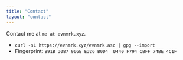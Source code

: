 ```yaml
---
title: "Contact"
layout: "contact"
---
```


Contact me at `me at evnmrk.xyz`.

 - `curl -sL https://evnmrk.xyz/evnmrk.asc | gpg --import`
 - Fingerprint: `B91B 3087 966E E326 B0D4  D440 F794 CBFF 74BE 4C1F`